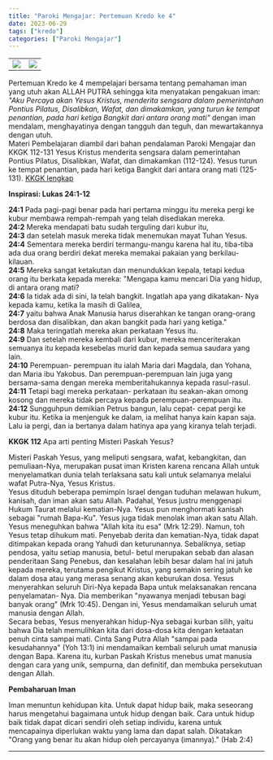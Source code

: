 ```yaml
---
title: "Paroki Mengajar: Pertemuan Kredo ke 4"
date: 2023-06-29
tags: ["kredo"]
categories: ["Paroki Mengajar"]
---
```

| | | 
|---|---|
| ![](/img/kredo4-29jun23.avif) | ![](/img/kredo4-29jun231.avif) |

Pertemuan Kredo ke 4 mempelajari bersama tentang pemahaman iman yang utuh akan ALLAH PUTRA sehingga kita menyatakan pengakuan iman: *"Aku Percaya akan Yesus Kristus, menderita sengsara dalam pemerintahan Pontius Pilatus, Disalibkan, Wafat, dan dimakamkan, yang turun ke tempat penantian, pada hari ketiga Bangkit dari antara orang mati"* dengan iman mendalam, menghayatinya dengan tangguh dan teguh, dan mewartakannya dengan utuh.  
Materi Pembelajaran diambil dari bahan pendalaman Paroki Mengajar dan KKGK 112-131 Yesus Kristus menderita sengsara dalam pemerintahan Pontius Pilatus, Disalibkan, Wafat, dan dimakamkan (112-124). Yesus turun ke tempat penantian, pada hari ketiga Bangkit dari antara orang mati (125-131). [KKGK lengkap](/posts/KompendiumKatekismus.pdf)

**Inspirasi: Lukas 24:1-12**

**24:1** Pada pagi-pagi benar pada hari pertama minggu itu mereka pergi ke kubur membawa rempah-rempah yang telah disediakan mereka.  
**24:2** Mereka mendapati batu sudah terguling dari kubur itu,  
**24:3** dan setelah masuk mereka tidak menemukan mayat Tuhan Yesus.  
**24:4** Sementara mereka berdiri termangu-mangu karena hal itu, tiba-tiba ada dua orang berdiri dekat mereka memakai pakaian yang berkilau-kilauan.  
**24:5** Mereka sangat ketakutan dan menundukkan kepala, tetapi kedua orang itu berkata kepada mereka: "Mengapa kamu mencari Dia yang hidup, di antara orang mati?  
**24:6** Ia tidak ada di sini, Ia telah bangkit. Ingatlah apa yang dikatakan- Nya kepada kamu, ketika Ia masih di Galilea,  
**24:7** yaitu bahwa Anak Manusia harus diserahkan ke tangan orang-orang berdosa dan disalibkan, dan akan bangkit pada hari yang ketiga."  
**24:8** Maka teringatlah mereka akan perkataan Yesus itu.  
**24:9** Dan setelah mereka kembali dari kubur, mereka menceriterakan semuanya itu kepada kesebelas murid dan kepada semua saudara yang lain.  
**24:10** Perempuan- perempuan itu ialah Maria dari Magdala, dan Yohana, dan Maria ibu Yakobus. Dan perempuan-perempuan lain juga yang bersama-sama dengan mereka memberitahukannya kepada rasul-rasul.  
**24:11** Tetapi bagi mereka perkataan- perkataan itu seakan-akan omong kosong dan mereka tidak percaya kepada perempuan-perempuan itu.  
**24:12** Sungguhpun demikian Petrus bangun, lalu cepat- cepat pergi ke kubur itu. Ketika ia menjenguk ke dalam, ia melihat hanya kain kapan saja. Lalu ia pergi, dan ia bertanya dalam hatinya apa yang kiranya telah terjadi.

**KKGK 112** Apa arti penting Misteri Paskah Yesus?

Misteri Paskah Yesus, yang meliputi sengsara, wafat, kebangkitan, dan pemuliaan-Nya, merupakan pusat iman Kristen karena rencana Allah untuk menyelamatkan dunia telah terlaksana satu kali untuk selamanya melalui wafat Putra-Nya, Yesus Kristus.  
Yesus dituduh beberapa pemimpin Israel dengan tuduhan melawan hukum, kanisah, dan iman akan satu Allah. Padahal, Yesus justru menggenapi Hukum Taurat melalui kematian-Nya. Yesus pun menghormati kanisah sebagai "rumah Bapa-Ku". Yesus juga tidak menolak iman akan satu Allah. Yesus meneguhkan bahwa "Allah kita itu esa" (Mrk 12:29). Namun, toh Yesus tetap dihukum mati. Penyebab derita dan kematian-Nya, tidak dapat ditimpakan kepada orang Yahudi dan keturunannya. Sebaliknya, setiap pendosa, yaitu setiap manusia, betul- betul merupakan sebab dan alasan penderitaan Sang Penebus, dan kesalahan lebih besar dalam hal ini jatuh kepada mereka, terutama pengikut Kristus, yang semakin sering jatuh ke dalam dosa atau yang merasa senang akan keburukan dosa. Yesus menyerahkan seluruh Diri-Nya kepada Bapa untuk melaksanakan rencana penyelamatan- Nya. Dia memberikan "nyawanya menjadi tebusan bagi banyak orang" (Mrk 10:45). Dengan ini, Yesus mendamaikan seluruh umat manusia dengan Allah.  
Secara bebas, Yesus menyerahkan hidup-Nya sebagai kurban silih, yaitu bahwa Dia telah memulihkan kita dari dosa-dosa kita dengan ketaatan penuh cinta sampai mati. Cinta Sang Putra Allah "sampai pada kesudahannya" (Yoh 13:1) ini mendamaikan kembali seluruh umat manusia dengan Bapa. Karena itu, kurban Paskah Kristus menebus umat manusia dengan cara yang unik, sempurna, dan definitif, dan membuka persekutuan dengan Allah.

**Pembaharuan Iman**

Iman menuntun kehidupan kita. Untuk dapat hidup baik, maka seseorang harus mengetahui bagaimana untuk hidup dengan baik. Cara untuk hidup baik tidak dapat dicari sendiri oleh setiap individu, karena untuk mencapainya diperlukan waktu yang lama dan dapat salah. Dikatakan "Orang yang benar itu akan hidup oleh percayanya (imannya)." (Hab 2:4)

------------------------------------------------------------------------
